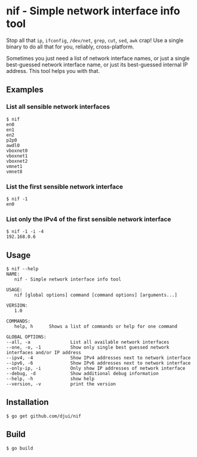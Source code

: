 # nif - Simple network interface info tool

Stop all that `ip`, `ifconfig`, `/dev/net`, `grep`, `cut`, `sed`, `awk` crap!
Use a single binary to do all that for you, reliably, cross-platform.

Sometimes you just need a list of network interface names, or just a single
best-guessed network interface name, or just its best-guessed internal IP
address. This tool helps you with that.


## Examples

### List all sensible network interfaces

    $ nif
    en0
    en1
    en2
    p2p0
    awdl0
    vboxnet0
    vboxnet1
    vboxnet2
    vmnet1
    vmnet8
    
### List the first sensible network interface

    $ nif -1
    en0

### List only the IPv4 of the first sensible network interface

    $ nif -1 -i -4
    192.168.0.6

## Usage

    $ nif --help
    NAME:
       nif - Simple network interface info tool
    
    USAGE:
       nif [global options] command [command options] [arguments...]
    
    VERSION:
       1.0
    
    COMMANDS:
       help, h      Shows a list of commands or help for one command
    
    GLOBAL OPTIONS:
    --all, -a               List all available network interfaces
    --one, -o, -1           Show only single best guessed network interfaces and/or IP address
    --ipv4, -4              Show IPv4 addresses next to network interface
    --ipv6, -6              Show IPv6 addresses next to network interface
    --only-ip, -i           Only show IP addresses of network interface
    --debug, -d             Show additional debug information
    --help, -h              show help
    --version, -v           print the version
    

## Installation

    $ go get github.com/djui/nif


## Build

    $ go build
